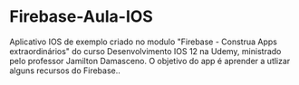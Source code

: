 # Firebase-Aula-IOS
Aplicativo IOS de exemplo criado no modulo "Firebase - Construa Apps extraordinários" do curso Desenvolvimento IOS 12 na Udemy, ministrado pelo professor Jamilton Damasceno. O objetivo do app é aprender a utlizar alguns recursos do Firebase..
